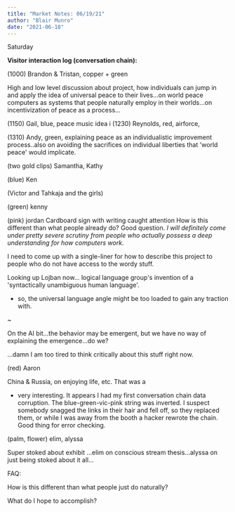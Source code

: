 ```yaml
---
title: "Market Notes: 06/19/21"
author: "Blair Munro"
date: "2021-06-18"
---
```


Saturday

**Visitor interaction log (conversation chain):**

(1000) Brandon & Tristan, copper + green

High and low level discussion about project, how individuals can jump in and apply the idea of universal peace to their lives...on world peace computers as systems that people naturally employ in their worlds...on incentivization of peace as a process... 

(1150) Gail, blue, peace music idea
i
(1230) Reynolds, red, airforce, 

(1310) Andy, green, explaining peace as an individualistic improvement process..also on avoiding the sacrifices on individual liberties that 'world peace' would implicate.

(two gold clips) Samantha, Kathy

(blue) Ken 

(Victor and Tahkaja and the girls)

(green) kenny

(pink) jordan
Cardboard sign with writing caught attention
How is this different than what people already do?
Good question.
_I will definitely come under pretty severe scrutiny from people who actually possess a deep understanding for how computers work._

I need to come up with a single-liner for how to describe this project to people who do not have access to the wordy stuff.

Looking up Lojban now...
logical language group's invention of a 'syntactically unambiguous human language'.

* so, the universal language angle might be too loaded to gain any traction with.

~

On the AI bit...the behavior may be emergent, but we have no way of explaining the emergence...do we?

...damn I am too tired to think critically about this stuff right now.

(red) Aaron

China & Russia, on enjoying life, etc. That was a 


* very interesting. It appears I had my first conversation chain data corruption. The blue-green-vic-pink string was inverted. I suspect somebody snagged the links in their hair and fell off, so they replaced them, or while I was away from the booth a hacker rewrote the chain. Good thing for error checking.

(palm, flower) elim, alyssa

Super stoked about exhibit ...elim on conscious stream thesis...alyssa on just being stoked about it all...

FAQ:

How is this different than what people just do naturally?


What do I hope to accomplish?


